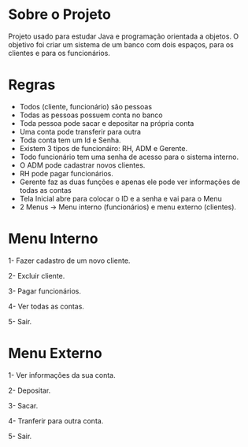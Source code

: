 # Sobre o Projeto
Projeto usado para estudar Java e programação orientada a objetos. O objetivo foi criar um sistema de um banco com dois espaços, para os clientes e para os funcionários.

# Regras
- Todos (cliente, funcionário) são pessoas
- Todas as pessoas possuem conta no banco
- Toda pessoa pode sacar e depositar na própria conta
- Uma conta pode transferir para outra
- Toda conta tem um Id e Senha.
- Existem 3 tipos de funcionáiro: RH, ADM e Gerente.
- Todo funcionário tem uma senha de acesso para o sistema interno.
- O ADM pode cadastrar novos clientes.
- RH pode pagar funcionários.
- Gerente faz as duas funções e apenas ele pode ver informações de todas as contas
- Tela Inicial abre para colocar o ID e a senha e vai para o Menu
- 2 Menus → Menu interno (funcionários) e menu externo (clientes).

  
# Menu Interno
1- Fazer cadastro de um novo cliente.

2- Excluir cliente.

3- Pagar funcionários.

4- Ver todas as contas.

5- Sair.

# Menu Externo
1- Ver informações da sua conta.

2- Depositar.

3- Sacar.

4- Tranferir para outra conta.

5- Sair.
